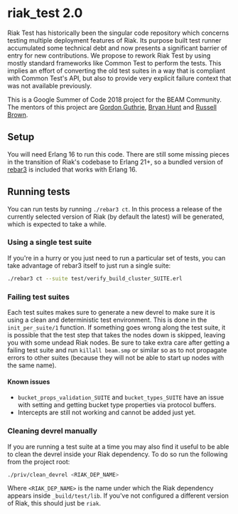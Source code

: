 # riak_test 2.0

Riak Test has historically been the singular code repository which concerns testing multiple deployment features of Riak.
Its purpose built test runner accumulated some technical debt and now presents a significant barrier of entry for new contributions. We propose to rework Riak Test by using mostly standard frameworks like Common Test to perform the tests. This implies an effort of converting the old test suites in a way that is compliant with Common Test's API, but also to provide very explicit failure context that was not available previously.

This is a Google Summer of Code 2018 project for the BEAM Community. The mentors of this project are [Gordon Guthrie][gordon], [Bryan Hunt][bryan] and [Russell Brown][russell].


## Setup
You will need Erlang 16 to run this code. There are still some missing pieces in the transition of Riak's codebase to
Erlang 21+, so a bundled version of [rebar3][2] is included that works with Erlang 16.  

## Running tests

You can run tests by running `./rebar3 ct`. In this process a release of the currently selected version of Riak (by
default the latest) will be generated, which is expected to take a while.

### Using a single test suite

If you're in a hurry or you just need to run a particular set of tests, you can take advantage of rebar3 itself to just
run a single suite:

```sh
./rebar3 ct --suite test/verify_build_cluster_SUITE.erl
```

### Failing test suites
Each test suites makes sure to generate a new devrel to make sure it is using a clean and deterministic test
environment. This is done in the `init_per_suite/1` function. If something goes wrong along the test suite, it
is possible that the test step that takes the nodes down is skipped, leaving you with some undead Riak nodes.
Be sure to take extra care after getting a failing test suite and run `killall beam.smp` or similar so as to
not propagate errors to other suites (because they will not be able to start up nodes with the same name).

#### Known issues
- `bucket_props_validation_SUITE` and `bucket_types_SUITE` have an issue with setting and getting bucket type properties via protocol buffers.
- Intercepts are still not working and cannot be added just yet.

### Cleaning devrel manually
If you are running a test suite at a time you may also find it useful to be able to clean the devrel inside your Riak dependency. To do so run the following from the project root:

```sh
./priv/clean_devrel <RIAK_DEP_NAME>
```

Where `<RIAK_DEP_NAME>` is the name under which the Riak dependency appears inside `_build/test/lib`. If you've not configured a different version of Riak, this should just be `riak`.


[1]: https://github.com/basho/riak_test
[2]: http://www.rebar3.org/
[bryan]: https://github.com/binarytemple
[gordon]: https://github.com/gordonguthrie
[russell]: https://github.com/russelldb
